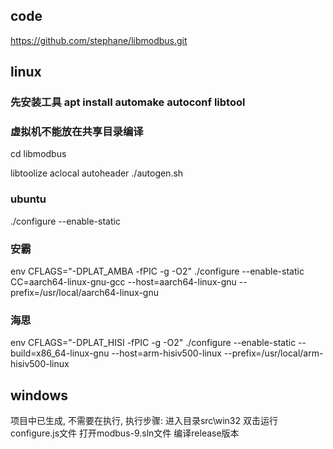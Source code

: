 ## code
https://github.com/stephane/libmodbus.git


## linux

### 先安装工具 apt install automake autoconf libtool
### 虚拟机不能放在共享目录编译

cd libmodbus

libtoolize
aclocal
autoheader
./autogen.sh

### ubuntu
./configure --enable-static
### 安霸
env CFLAGS="-DPLAT_AMBA -fPIC -g -O2" ./configure --enable-static CC=aarch64-linux-gnu-gcc --host=aarch64-linux-gnu --prefix=/usr/local/aarch64-linux-gnu
### 海思
env CFLAGS="-DPLAT_HISI -fPIC -g -O2" ./configure --enable-static --build=x86_64-linux-gnu --host=arm-hisiv500-linux --prefix=/usr/local/arm-hisiv500-linux


## windows
项目中已生成, 不需要在执行,
执行步骤:
进入目录src\win32
双击运行configure.js文件
打开modbus-9.sln文件
编译release版本


